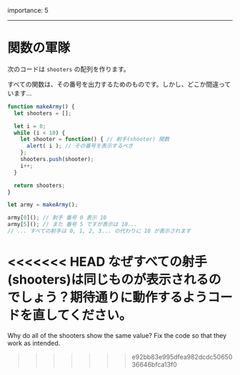 importance: 5

---

# 関数の軍隊

次のコードは `shooters` の配列を作ります。

すべての関数は、その番号を出力するためのものです。しかし、どこか間違っています...

```js run
function makeArmy() {
  let shooters = [];

  let i = 0;
  while (i < 10) {
    let shooter = function() { // 射手(shooter) 関数
      alert( i ); // その番号を表示するべき
    };
    shooters.push(shooter);
    i++;
  }

  return shooters;
}

let army = makeArmy();

army[0](); // 射手 番号 0 表示 10
army[5](); // また 番号 5 ですが表示は 10...
// ... すべての射手は 0, 1, 2, 3... の代わりに 10 が表示されます
```

<<<<<<< HEAD
なぜすべての射手(shooters)は同じものが表示されるのでしょう？期待通りに動作するようコードを直してください。
=======
Why do all of the shooters show the same value? Fix the code so that they work as intended.

>>>>>>> e92bb83e995dfea982dcdc5065036646bfca13f0
